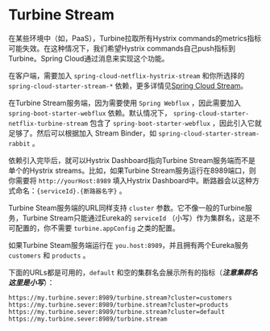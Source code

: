 # Turbine Stream

在某些环境中（如，PaaS），Turbine拉取所有Hystrix commands的metrics指标可能失效。在这种情况下，我们希望Hystrix commands自己push指标到Turbine。Spring Cloud通过消息来实现这个功能。  

在客户端，需要加入 `spring-cloud-netflix-hystrix-stream` 和你所选择的 `spring-cloud-starter-stream-*` 依赖，更多详情见[Spring Cloud Stream](https://docs.spring.io/spring-cloud-stream/docs/current/reference/htmlsingle/)。

在Turbine Stream服务端，因为需要使用 `Spring Webflux` ，因此需要加入 `spring-boot-starter-webflux` 依赖。默认情况下， `spring-cloud-starter-netflix-turbine-stream` 包含了 `spring-boot-starter-webflux` ，因此引入它就足够了。然后可以根据加入 Stream Binder，如 `spring-cloud-starter-stream-rabbit` 。  

依赖引入完毕后，就可以Hystrix Dashboard指向Turbine Stream服务端而不是单个的Hystrix streams。比如，如果Turbine Stream服务运行在8989端口，则你需要将 `http://yourHost:8989` 填入Hystrix Dashboard中。断路器会以这种方式命名：`{serviceId}.{断路器名字}` 。  

Turbine Steam服务端的URL同样支持 `cluster` 参数。它不像一般的Turbine服务，Turbine Stream只能通过Eureka的 `serviceId` （小写）作为集群名，这是不可配置的，你不需要 `turbine.appConfig` 之类的配置。  

如果Turbine Steam服务端运行在 `you.host:8989`，并且拥有两个Eureka服务 `customers` 和 `products` 。  

下面的URLs都是可用的，`default` 和空的集群名会展示所有的指标（***注意集群名这里是小写***）：  

```
https://my.turbine.sever:8989/turbine.stream?cluster=customers
https://my.turbine.sever:8989/turbine.stream?cluster=products
https://my.turbine.sever:8989/turbine.stream?cluster=default
https://my.turbine.sever:8989/turbine.stream
```

